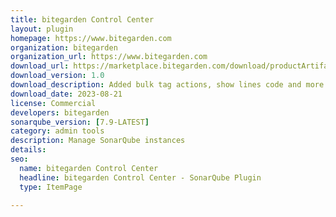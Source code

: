 ```yaml
---
title: bitegarden Control Center
layout: plugin
homepage: https://www.bitegarden.com
organization: bitegarden
organization_url: https://www.bitegarden.com
download_url: https://marketplace.bitegarden.com/download/productArtifact?productName=bitegarden-sonarqube-control-center&productVersion=1.0&productFileExt=jar&customerEmail=sonarplugins@gmail.com&customerName=sonarqube&customerSurnames=marketplace&customerCompany=bitegarden
download_version: 1.0
download_description: Added bulk tag actions, show lines code and more!!
download_date: 2023-08-21
license: Commercial
developers: bitegarden
sonarqube_version: [7.9-LATEST]
category: admin tools
description: Manage SonarQube instances
details: 
seo:
  name: bitegarden Control Center
  headline: bitegarden Control Center - SonarQube Plugin
  type: ItemPage

---
```


